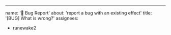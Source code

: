 ---
name: '🐞 Bug Report'
about: 'report a bug with an existing effect'
title: '[BUG] What is wrong?'
assignees:
  - runewake2
